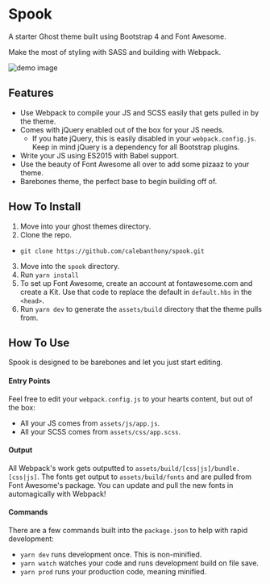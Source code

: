 # Spook

A starter Ghost theme built using Bootstrap 4 and Font Awesome.

Make the most of styling with SASS and building with Webpack.

![demo image](http://i.imgur.com/DQe5DjF.png)

## Features
* Use Webpack to compile your JS and SCSS easily that gets pulled in by the theme.
* Comes with jQuery enabled out of the box for your JS needs.
  * If you hate jQuery, this is easily disabled in your `webpack.config.js`. Keep in mind jQuery is a dependency for all Bootstrap plugins.
* Write your JS using ES2015 with Babel support.
* Use the beauty of Font Awesome all over to add some pizaaz to your theme.
* Barebones theme, the perfect base to begin building off of.

## How To Install

1. Move into your ghost themes directory.
2. Clone the repo.
  * `git clone https://github.com/calebanthony/spook.git`
3. Move into the `spook` directory.
4. Run `yarn install`
5. To set up Font Awesome, create an account at fontawesome.com and create a Kit. Use that code to replace the default in `default.hbs` in the `<head>`.
6. Run `yarn dev` to generate the `assets/build` directory that the theme pulls from.

## How To Use
Spook is designed to be barebones and let you just start editing.

#### Entry Points
Feel free to edit your `webpack.config.js` to your hearts content, but out of the box:
* All your JS comes from `assets/js/app.js`.
* All your SCSS comes from `assets/css/app.scss`.

#### Output
All Webpack's work gets outputted to `assets/build/[css|js]/bundle.[css|js]`.
The fonts get output to `assets/build/fonts` and are pulled from Font Awesome's package. You can update and pull the new fonts in automagically with Webpack!

#### Commands
There are a few commands built into the `package.json` to help with rapid development:

* `yarn dev` runs development once. This is non-minified.
* `yarn watch` watches your code and runs development build on file save.
* `yarn prod` runs your production code, meaning minified.
